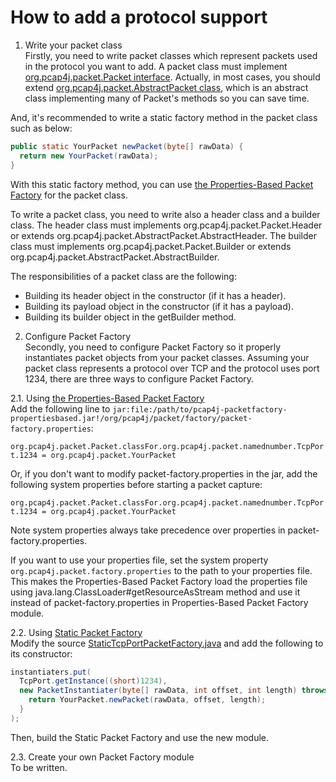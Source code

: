 How to add a protocol support
=============================

1. Write your packet class<br>
  Firstly, you need to write packet classes which represent packets used in the protocol you want to add.
  A packet class must implement [org.pcap4j.packet.Packet interface](https://github.com/kaitoy/pcap4j/blob/master/pcap4j-core/src/main/java/org/pcap4j/packet/Packet.java).
  Actually, in most cases, you should extend [org.pcap4j.packet.AbstractPacket class](https://github.com/kaitoy/pcap4j/blob/master/pcap4j-core/src/main/java/org/pcap4j/packet/AbstractPacket.java),
  which is an abstract class implementing many of Packet's methods so you can save time.
  
  And, it's recommended to write a static factory method in the packet class such as below:
  
  ```java
  public static YourPacket newPacket(byte[] rawData) {
    return new YourPacket(rawData);
  }
  ```
  
  With this static factory method, you can use [the Properties-Based Packet Factory](/www/PacketFactory.md#properties-based-packet-factory) for the packet class.
  
  To write a packet class, you need to write also a header class and a builder class.
  The header class must implements org.pcap4j.packet.Packet.Header or extends org.pcap4j.packet.AbstractPacket.AbstractHeader.
  The builder class must implements org.pcap4j.packet.Packet.Builder or extends org.pcap4j.packet.AbstractPacket.AbstractBuilder.
  
  The responsibilities of a packet class are the following:
  * Building its header object in the constructor (if it has a header).
  * Building its payload object in the constructor (if it has a payload).
  * Building its builder object in the getBuilder method.

2. Configure Packet Factory<br>
  Secondly, you need to configure Packet Factory so it properly instantiates packet objects from your packet classes.
  Assuming your packet class represents a protocol over TCP and the protocol uses port 1234,
  there are three ways to configure Packet Factory.
  
  2.1. Using [the Properties-Based Packet Factory](/www/PacketFactory.md#properties-based-packet-factory)<br>
  Add the following line to `jar:file:/path/to/pcap4j-packetfactory-propertiesbased.jar!/org/pcap4j/packet/factory/packet-factory.properties`:
  
  ```org.pcap4j.packet.Packet.classFor.org.pcap4j.packet.namednumber.TcpPort.1234 = org.pcap4j.packet.YourPacket```
  
  Or, if you don't want to modify packet-factory.properties in the jar, add the following system properties before starting a packet capture:
  
  ```org.pcap4j.packet.Packet.classFor.org.pcap4j.packet.namednumber.TcpPort.1234 = org.pcap4j.packet.YourPacket```
  
  Note system properties always take precedence over properties in packet-factory.properties.
  
  If you want to use your properties file, set the system property `org.pcap4j.packet.factory.properties` to the path to your properties file.
  This makes the Properties-Based Packet Factory load the properties file using java.lang.ClassLoader#getResourceAsStream method and
  use it instead of packet-factory.properties in Properties-Based Packet Factory module.
  
  2.2. Using [Static Packet Factory](#static-packet-factory)<br>
  Modify the source [StaticTcpPortPacketFactory.java](https://github.com/kaitoy/pcap4j/blob/master/pcap4j-packetfactory-static/src/main/java/org/pcap4j/packet/factory/StaticTcpPortPacketFactory.java)
  and add the following to its constructor:
  
  ```java
  instantiaters.put(
    TcpPort.getInstance((short)1234),
    new PacketInstantiater(byte[] rawData, int offset, int length) throws IllegalRawDataException {
      return YourPacket.newPacket(rawData, offset, length);
    }
  );
  ```
  
  Then, build the Static Packet Factory and use the new module.
  
  2.3. Create your own Packet Factory module<br>
  To be written.
